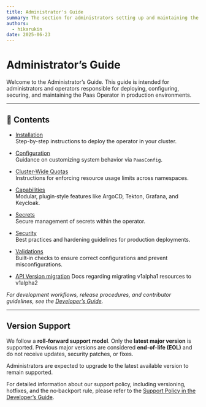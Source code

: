 ```yaml
---
title: Administrator's Guide
summary: The section for administrators setting up and maintaining the Paas Operator.
authors:
  - hikarukin
date: 2025-06-23
---
```


# Administrator’s Guide

Welcome to the Administrator’s Guide. This guide is intended for administrators
and operators responsible for deploying, configuring, securing, and maintaining
the Paas Operator in production environments.

---

## 📘 Contents

- [Installation](install/)  
  Step-by-step instructions to deploy the operator in your cluster.

- [Configuration](configuration/)  
  Guidance on customizing system behavior via `PaasConfig`.

- [Cluster‑Wide Quotas](cluster-wide-quotas/)  
  Instructions for enforcing resource usage limits across namespaces.

- [Capabilities](capabilities/)  
  Modular, plugin‑style features like ArgoCD, Tekton, Grafana, and Keycloak.

- [Secrets](secrets/)  
  Secure management of secrets within the operator.

- [Security](security/)  
  Best practices and hardening guidelines for production deployments.

- [Validations](validations/)  
  Built‑in checks to ensure correct configurations and prevent misconfigurations.

- [API Version migration](v1alph1-conversion/)
  Docs regarding migrating v1alpha1 resources to v1alpha2

_For development workflows, release procedures, and contributor guidelines, see the [Developer’s Guide](../development-guide/index.md)._

---

## Version Support

We follow a **roll‑forward support model**. Only the **latest major version** is
supported. Previous major versions are considered **end-of-life (EOL)** and do not
receive updates, security patches, or fixes.

Administrators are expected to upgrade to the latest available version to remain supported.

For detailed information about our support policy, including versioning, hotfixes,
and the no‑backport rule, please refer to the [Support Policy in the Developer’s Guide](../development-guide/25_support-policy.md).
